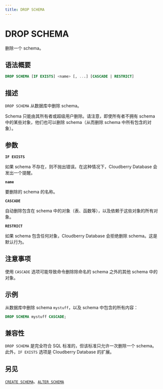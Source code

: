 ```yaml
---
title: DROP SCHEMA
---
```


# DROP SCHEMA

删除一个 schema。

## 语法概要

```sql
DROP SCHEMA [IF EXISTS] <name> [, ...] [CASCADE | RESTRICT]
```

## 描述

`DROP SCHEMA` 从数据库中删除 schema。

Schema 只能由其所有者或超级用户删除。请注意，即使所有者不拥有 schema 中的某些对象，他们也可以删除 schema（从而删除 schema 中所有包含的对象）。

## 参数

**`IF EXISTS`**

如果 schema 不存在，则不抛出错误。在这种情况下，Cloudberry Database 会发出一个提醒。

**`name`**

要删除的 schema 的名称。

**`CASCADE`**

自动删除包含在 schema 中的对象（表、函数等），以及依赖于这些对象的所有对象。

**`RESTRICT`**

如果 schema 包含任何对象，Cloudberry Database 会拒绝删除 schema。这是默认行为。

## 注意事项

使用 `CASCADE` 选项可能导致命令删除除命名的 schema 之外的其他 schema 中的对象。

## 示例

从数据库中删除 schema `mystuff`，以及 schema 中包含的所有内容：

```sql
DROP SCHEMA mystuff CASCADE;
```

## 兼容性

`DROP SCHEMA` 是完全符合 SQL 标准的，但该标准只允许一次删除一个 schema。此外，`IF EXISTS` 选项是 Cloudberry Database 的扩展。

## 另见

[`CREATE SCHEMA`](https://github.com/apache/cloudberry-site/blob/cbdb-doc-validation/docs/sql-stmts/create-schema.md)、[`ALTER SCHEMA`](https://github.com/apache/cloudberry-site/blob/cbdb-doc-validation/docs/sql-stmts/alter-schema.md)
